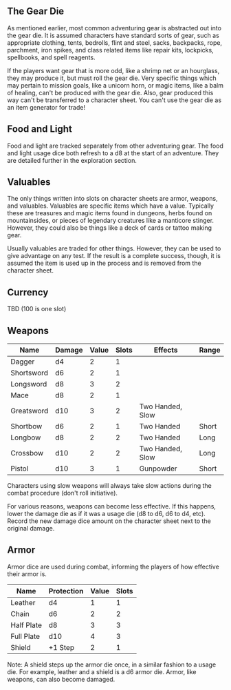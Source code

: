 ## The Gear Die

As mentioned earlier, most common adventuring gear is abstracted out into the gear die. It is assumed characters have standard sorts of gear, such as appropriate clothing, tents, bedrolls, flint and steel, sacks, backpacks, rope, parchment, iron spikes, and class related items like repair kits, lockpicks, spellbooks, and spell reagents.

If the players want gear that is more odd, like a shrimp net or an hourglass, they may produce it, but must roll the gear die. Very specific things which may pertain to mission goals, like a unicorn horn, or magic items, like a balm of healing, can't be produced with the gear die. Also, gear produced this way can't be transferred to a character sheet. You can't use the gear die as an item generator for trade!

## Food and Light

Food and light are tracked separately from other adventuring gear. The food and light usage dice both refresh to a d8 at the start of an adventure. They are detailed further in the exploration section.

## Valuables

The only things written into slots on character sheets are armor, weapons, and valuables. Valuables are specific items which have a value. Typically these are treasures and magic items found in dungeons, herbs found on mountainsides, or pieces of legendary creatures like a manticore stinger. However, they could also be things like a deck of cards or tattoo making gear.

Usually valuables are traded for other things. However, they can be used to give advantage on any test. If the result is a complete success, though, it is assumed the item is used up in the process and is removed from the character sheet.

## Currency

TBD (100 is one slot)

## Weapons

| Name | Damage | Value | Slots | Effects | Range |
| --- | --- | --- | --- | --- | --- |
| Dagger | d4 | 2 | 1  |
| Shortsword | d6 | 2 | 1  |
| Longsword | d8 | 3 |  2 |
| Mace | d8 | 2 |  1 |
| Greatsword | d10 | 3 | 2 | Two Handed, Slow |  |
| Shortbow | d6 | 2 | 1 | Two Handed | Short |
| Longbow | d8 | 2 | 2 | Two Handed | Long |
| Crossbow | d10 | 2 | 2 | Two Handed, Slow | Long |
| Pistol | d10 | 3 | 1 | Gunpowder | Short |

Characters using slow weapons will always take slow actions during the combat procedure (don't roll initiative).

For various reasons, weapons can become less effective. If this happens, lower the damage die as if it was a usage die (d8 to d6, d6 to d4, etc). Record the new damage dice amount on the character sheet next to the original damage.

## Armor

Armor dice are used during combat, informing the players of how effective their armor is.

| Name | Protection | Value | Slots |
| --- | --- | --- | --- |
| Leather | d4 | 1 | 1 |
| Chain | d6 | 2 | 2 |
| Half Plate | d8 | 3 | 3 |
| Full Plate | d10 | 4 | 3 |
| Shield | +1 Step | 2 | 1 |

Note: A shield steps up the armor die once, in a similar fashion to a usage die. For example, leather and a shield is a d6 armor die. Armor, like weapons, can also become damaged.